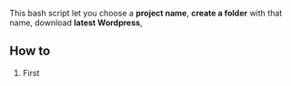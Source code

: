 This bash script let you choose a **project name**, **create a folder** with that name, download **latest Wordpress**, 

## How to

1. First
